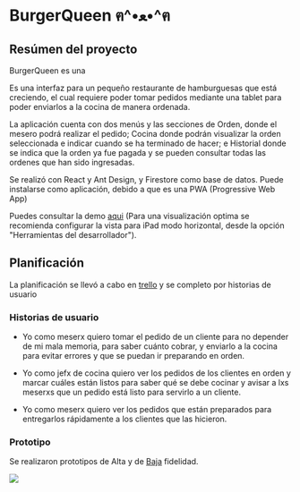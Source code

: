 # BurgerQueen ฅ^•ﻌ•^ฅ

## Resúmen del proyecto

BurgerQueen es una  

Es una interfaz para un pequeño restaurante de hamburguesas que está creciendo, el cual requiere poder tomar pedidos mediante una tablet para poder enviarlos a la cocina de manera ordenada.

La aplicación cuenta con dos menús y las secciones de Orden, donde el mesero podrá realizar el pedido; Cocina donde podrán visualizar la orden seleccionada e indicar cuando se ha terminado de hacer; e Historial donde se indica que la orden ya fue pagada y se pueden consultar todas las ordenes que han sido ingresadas.

Se realizó con React y Ant Design, y Firestore como base de datos. Puede instalarse como aplicación, debido a que es una PWA (Progressive Web App) 

Puedes consultar la demo <a href='burgerqueen-d2dca.web.app/'>aqui</a> (Para una visualización optima se recomienda configurar la vista para iPad modo horizontal, desde la opción "Herramientas del desarrollador").
  
## Planificación 

La planificación se llevó a cabo en <a href='https://trello.com/b/wG5gWN45/burger-queen'>trello</a> y se completo por historias de usuario

  ### Historias de usuario 
  
  * Yo como meserx quiero tomar el pedido de un cliente para no depender de mi mala memoria, para saber cuánto cobrar, y enviarlo a la cocina para evitar errores y que se puedan ir preparando en orden.

  * Yo como jefx de cocina quiero ver los pedidos de los clientes en orden y marcar cuáles están listos para saber qué se debe cocinar y avisar a lxs meserxs que un pedido está listo para servirlo a un cliente.

  * Yo como meserx quiero ver los pedidos que están preparados para entregarlos rápidamente a los clientes que las hicieron.
    
  ### Prototipo
  
  Se realizaron prototipos de Alta y de <a href='https://www.figma.com/proto/Bc3hWHx2Dkoye8FR3iNKTW/BurgerQueen?scaling=scale-down&node-id=1%3A2'>Baja</a> fidelidad.

  <img src='../src/Assets/recurso.png'>

